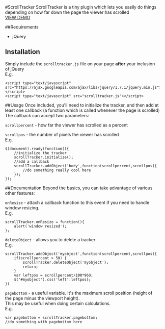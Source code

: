 #ScrollTracker
ScrollTracker is a tiny plugin which lets you easily do things depending on how far down the page the viewer has scrolled  
[VIEW DEMO](http://cubewebsites.github.com/Scroll-Tracker/)

##Requirements
* jQuery

## Installation
Simply include the `scrolltracker.js` file on your page __after__ your inclusion of jQuery  
E.g.

	<script type="text/javascript" src="https://ajax.googleapis.com/ajax/libs/jquery/1.7.1/jquery.min.js"></script>
	<script type="text/javascript" src="scrolltracker.js"></script>


##Usage
Once included, you'll need to initialize the tracker, and then add at least one callback (a function which is called whenever the page is scrolled)
The callback can accept two parameters:

`scrollpercent` - how far the viewer has scrolled as a percent

`scrollpos` - the number of pixels the viewer has scrolled  
E.g.

	$(document).ready(function(){
		//initialize the tracker
		scrollTracker.initialize();
		//add a callback	
		scrollTracker.addObject('body',function(scrollpercent,scrollpos){
			//do something really cool here		
		});
	});


##Documentation
Beyond the basics, you can take advantage of various other features:

`onResize` - attach a callback function to this event if you need to handle window resizing.  
E.g.
 
	scrollTracker.onResize = function(){
		alert('window resized');
	};

`deleteObject` - allows you to delete a tracker  
E.g.

	scrollTracker.addObject('myobject',function(scrollpercent,scrollpos){
		if(scrollpercent > 50) {
			scrollTracker.deleteObject('myobject');
			return;
		}
		var leftpos = scrollpercent/100*960;
		$('#myobject').css('left':leftpos);
	})

`pagebottom` - a useful variable.  It's the maximum scroll position (height of the page minus the viewport height).  
This may be useful when doing certain calculations.  
E.g.  

	var pagebottom = scrollTracker.pagebottom;
	//do something with pagebottom here

